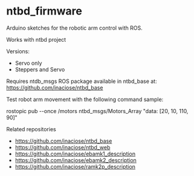 # ntbd_firmware
Arduino sketches for the robotic arm control with ROS.

Works with ntbd project

Versions: 
- Servo only
- Steppers and Servo

Requires ntdb_msgs ROS package available in ntbd_base at: https://github.com/inaciose/ntbd_base


Test robot arm movement with the following command sample:

rostopic pub --once /motors ntbd_msgs/Motors_Array "data: [20, 10, 110, 90]"

Related repositories

- https://github.com/inaciose/ntbd_base
- https://github.com/inaciose/ntbd_web
- https://github.com/inaciose/ebamk1_description
- https://github.com/inaciose/ebamk2_description
- https://github.com/inaciose/ramk2p_description

